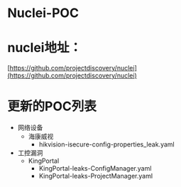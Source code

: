 # Nuclei-POC
# nuclei地址：
[https://github.com/projectdiscovery/nuclei](https://github.com/projectdiscovery/nuclei)

# 更新的POC列表

+ 网络设备
  - 海康威视
    * hikvision-isecure-config-properties_leak.yaml
+ 工控漏洞
  - KingPortal
    * KingPortal-leaks-ConfigManager.yaml
    * KingPortal-leaks-ProjectManager.yaml
